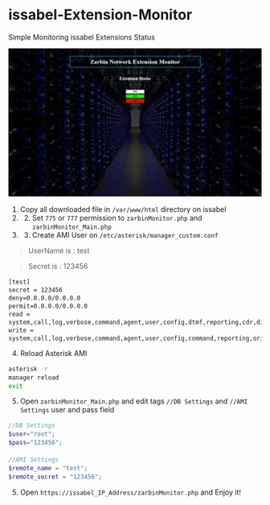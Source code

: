 # issabel-Extension-Monitor
Simple Monitoring issabel Extensions Status

<img src="ZarbinNetwork.JPG">

1. Copy all downloaded file in `/var/www/html` directory on issabel
2. 2. Set `775` or `777` permission to `zarbinMonitor.php` and `zarbinMonitor_Main.php`
3. 3. Create AMI User on `/etc/asterisk/manager_custom.conf` 
> UserName is : test

> Secret is : 123456
```
[test]
secret = 123456
deny=0.0.0.0/0.0.0.0
permit=0.0.0.0/0.0.0.0
read = system,call,log,verbose,command,agent,user,config,dtmf,reporting,cdr,dialplan
write = system,call,log,verbose,command,agent,user,config,command,reporting,originate
```
4. Reload Asterisk AMI
```bash script
asterisk -r
manager reload
exit
```
5. Open `zarbinMonitor_Main.php` and edit tags `//DB Settings` and `//AMI Settings` user and pass field 
```php
//DB Settings
$user="root";
$pass="123456";

//AMI Settings
$remote_name = "test";
$remote_secret = "123456";
```
5. Open `https://issabel_IP_Address/zarbinMonitor.php` and Enjoy it!
